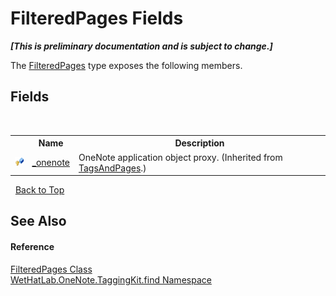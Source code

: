 # FilteredPages Fields
 _**\[This is preliminary documentation and is subject to change.\]**_

The <a href="7f546c1f-e562-e088-88e0-8a854b71cada">FilteredPages</a> type exposes the following members.


## Fields
&nbsp;<table><tr><th></th><th>Name</th><th>Description</th></tr><tr><td>![Protected field](media/protfield.gif "Protected field")</td><td><a href="63990626-402a-7adb-3959-803ff7a5a9a7">_onenote</a></td><td>
OneNote application object proxy.
 (Inherited from <a href="55690233-0343-b962-e73d-0385d0bc7865">TagsAndPages</a>.)</td></tr></table>&nbsp;
<a href="#filteredpages-fields">Back to Top</a>

## See Also


#### Reference
<a href="7f546c1f-e562-e088-88e0-8a854b71cada">FilteredPages Class</a><br /><a href="0e3a8efd-07d2-1709-b1cd-709153222081">WetHatLab.OneNote.TaggingKit.find Namespace</a><br />